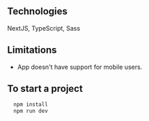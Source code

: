 ## Technologies

 NextJS, TypeScript, Sass

## Limitations

- App doesn't have support for mobile users.


## To start a project

```bash
  npm install
  npm run dev
```
